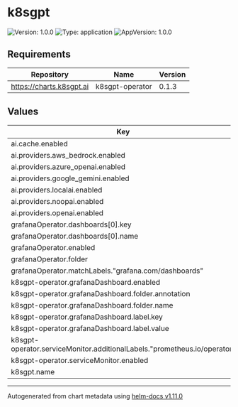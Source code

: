 # k8sgpt

![Version: 1.0.0](https://img.shields.io/badge/Version-1.0.0-informational?style=flat-square) ![Type: application](https://img.shields.io/badge/Type-application-informational?style=flat-square) ![AppVersion: 1.0.0](https://img.shields.io/badge/AppVersion-1.0.0-informational?style=flat-square)

## Requirements

| Repository | Name | Version |
|------------|------|---------|
| https://charts.k8sgpt.ai | k8sgpt-operator | 0.1.3 |

## Values

| Key | Type | Default | Description |
|-----|------|---------|-------------|
| ai.cache.enabled | bool | `false` |  |
| ai.providers.aws_bedrock.enabled | bool | `false` |  |
| ai.providers.azure_openai.enabled | bool | `false` |  |
| ai.providers.google_gemini.enabled | bool | `false` |  |
| ai.providers.localai.enabled | bool | `false` |  |
| ai.providers.noopai.enabled | bool | `true` |  |
| ai.providers.openai.enabled | bool | `false` |  |
| grafanaOperator.dashboards[0].key | string | `"k8sgpt-overview.json"` |  |
| grafanaOperator.dashboards[0].name | string | `"k8sgpt-overview"` |  |
| grafanaOperator.enabled | bool | `true` |  |
| grafanaOperator.folder | string | `"ai"` |  |
| grafanaOperator.matchLabels."grafana.com/dashboards" | string | `"portefaix"` |  |
| k8sgpt-operator.grafanaDashboard.enabled | bool | `true` |  |
| k8sgpt-operator.grafanaDashboard.folder.annotation | string | `"grafana.com/folder"` |  |
| k8sgpt-operator.grafanaDashboard.folder.name | string | `"ai"` |  |
| k8sgpt-operator.grafanaDashboard.label.key | string | `"grafana.com/dashboard"` |  |
| k8sgpt-operator.grafanaDashboard.label.value | string | `"k8sgpt-overview"` |  |
| k8sgpt-operator.serviceMonitor.additionalLabels."prometheus.io/operator" | string | `"portefaix"` |  |
| k8sgpt-operator.serviceMonitor.enabled | bool | `true` |  |
| k8sgpt.name | string | `"core"` |  |

----------------------------------------------
Autogenerated from chart metadata using [helm-docs v1.11.0](https://github.com/norwoodj/helm-docs/releases/v1.11.0)
